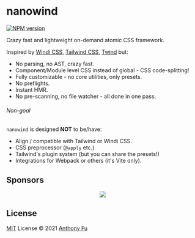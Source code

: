 # nanowind

[![NPM version](https://img.shields.io/npm/v/nanowind?color=a1b858&label=)](https://www.npmjs.com/package/nanowind)

Crazy fast and lightweight on-demand atomic CSS framework.

Inspired by [Windi CSS](http://windicss.org/), [Tailwind CSS](https://tailwindcss.com/), [Twind](https://github.com/tw-in-js/twind) but:

- No parsing, no AST, crazy fast.
- Component/Module level CSS instead of global - CSS code-splitting!
- Fully customizable - no core utilities, only presets.
- No preflights.
- Instant HMR.
- No pre-scanning, no file watcher - all done in one pass.

###### Non-goal

`nanowind` is designed **NOT** to be/have:

- Align / compatible with Tailwind or Windi CSS.
- CSS preprocessor (`@apply` etc.)
- Tailwind's plugin system (but you can share the presets!)
- Integrations for Webpack or others (it's Vite only).

## Sponsors

<p align="center">
  <a href="https://cdn.jsdelivr.net/gh/antfu/static/sponsors.svg">
    <img src='https://cdn.jsdelivr.net/gh/antfu/static/sponsors.svg'/>
  </a>
</p>

## License

[MIT](./LICENSE) License © 2021 [Anthony Fu](https://github.com/antfu)
